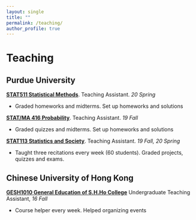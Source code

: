 ```yaml
---
layout: single
title: ""
permalink: /teaching/
author_profile: true
---
```

# <i class="fa fa-fw fa-edit"></i> Teaching #

<!--
{% include base_path %}
{% for post in site.teaching reversed %}
  {% include archive-single.html %}
{% endfor %}
-->

## Purdue University
[**STAT511 Statistical Methods**](https://www.stat.purdue.edu/academic_programs/graduate/grad_course_desc.php). Teaching Assistant. _20 Spring_
- Graded homeworks and midterms. Set up homeworks and solutions

[**STAT/MA 416 Probability**](https://www.stat.purdue.edu/~jianxi/stat41600/index.html). Teaching Assistant. _19 Fall_
- Graded quizzes and midterms. Set up homeworks and solutions


[**STAT113 Statistics and Society**](https://www.stat.purdue.edu/academic_programs/courses/schedule_info.php?crs=113&semester=Fall&year=2019). Teaching Assistant. _19 Fall, 20 Spring_
- Taught three recitations every week (60 students). Graded projects, quizzes and exams.

## Chinese University of Hong Kong
[**GESH1010 General Education of S.H.Ho College**](http://www.shho.cuhk.edu.hk/general-education/induction-course-1010/induction-course-gesh1010-orientation-and-outreach/) Undergraduate Teaching Assistant, _16 Fall_
- Course helper every week. Helped organizing events 
